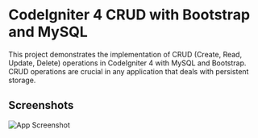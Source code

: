 # CodeIgniter 4 CRUD with Bootstrap and MySQL

This project demonstrates the implementation of CRUD (Create, Read, Update, Delete) operations in CodeIgniter 4 with MySQL and Bootstrap. CRUD operations are crucial in any application that deals with persistent storage.

## Screenshots

![App Screenshot](https://via.placeholder.com/468x300?text=App+Screenshot+Here)

